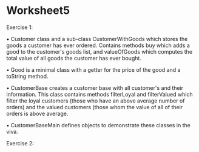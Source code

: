 # Worksheet5


Exercise 1: 

• Customer class and a sub-class CustomerWithGoods which stores the goods a customer has ever ordered. Contains methods buy which adds a good to the customer's goods list, and valueOfGoods which computes the total value of all goods the customer has ever bought.

• Good is a minimal class with a getter for the price of the good and a toString method.

• CustomerBase creates a customer base with all customer's and their information. This class contains methods filterLoyal and filterValued which filter the loyal customers (those who have an above average number of orders) and the valued customers (those whom the value of all of their orders is above average. 

• CustomerBaseMain defines objects to demonstrate these classes in the viva. 


Exercise 2:
